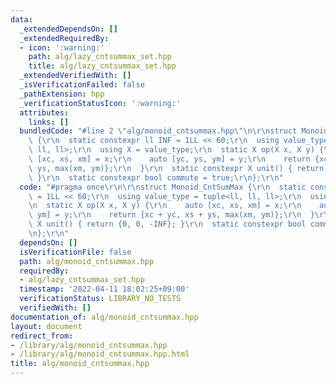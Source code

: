 ```yaml
---
data:
  _extendedDependsOn: []
  _extendedRequiredBy:
  - icon: ':warning:'
    path: alg/lazy_cntsummax_set.hpp
    title: alg/lazy_cntsummax_set.hpp
  _extendedVerifiedWith: []
  _isVerificationFailed: false
  _pathExtension: hpp
  _verificationStatusIcon: ':warning:'
  attributes:
    links: []
  bundledCode: "#line 2 \"alg/monoid_cntsummax.hpp\"\n\r\nstruct Monoid_CntSumMax\
    \ {\r\n  static constexpr ll INF = 1LL << 60;\r\n  using value_type = tuple<ll,\
    \ ll, ll>;\r\n  using X = value_type;\r\n  static X op(X x, X y) {\r\n    auto\
    \ [xc, xs, xm] = x;\r\n    auto [yc, ys, ym] = y;\r\n    return {xc + yc, xs +\
    \ ys, max(xm, ym)};\r\n  }\r\n  static constexpr X unit() { return {0, 0, -INF};\
    \ }\r\n  static constexpr bool commute = true;\r\n};\r\n"
  code: "#pragma once\r\n\r\nstruct Monoid_CntSumMax {\r\n  static constexpr ll INF\
    \ = 1LL << 60;\r\n  using value_type = tuple<ll, ll, ll>;\r\n  using X = value_type;\r\
    \n  static X op(X x, X y) {\r\n    auto [xc, xs, xm] = x;\r\n    auto [yc, ys,\
    \ ym] = y;\r\n    return {xc + yc, xs + ys, max(xm, ym)};\r\n  }\r\n  static constexpr\
    \ X unit() { return {0, 0, -INF}; }\r\n  static constexpr bool commute = true;\r\
    \n};\r\n"
  dependsOn: []
  isVerificationFile: false
  path: alg/monoid_cntsummax.hpp
  requiredBy:
  - alg/lazy_cntsummax_set.hpp
  timestamp: '2022-04-11 18:02:25+09:00'
  verificationStatus: LIBRARY_NO_TESTS
  verifiedWith: []
documentation_of: alg/monoid_cntsummax.hpp
layout: document
redirect_from:
- /library/alg/monoid_cntsummax.hpp
- /library/alg/monoid_cntsummax.hpp.html
title: alg/monoid_cntsummax.hpp
---
```

